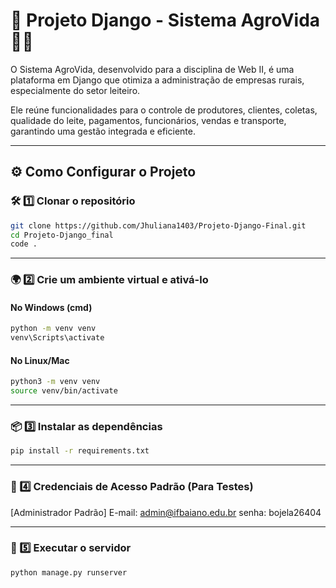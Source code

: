 # 📌 Projeto Django - Sistema AgroVida 🌱🐄

O Sistema AgroVida, desenvolvido para a disciplina de Web II, é uma plataforma em Django que otimiza a administração de empresas rurais, especialmente do setor leiteiro.

Ele reúne funcionalidades para o controle de produtores, clientes, coletas, qualidade do leite, pagamentos, funcionários, vendas e transporte, garantindo uma gestão integrada e eficiente.

---

## ⚙️ Como Configurar o Projeto


### 🛠️ 1️⃣ **Clonar o repositório**
```bash
git clone https://github.com/Jhuliana1403/Projeto-Django-Final.git
cd Projeto-Django_final
code .
```

---

### 🌍 2️⃣ Crie um ambiente virtual e ativá-lo

#### No Windows (cmd)
```bash
python -m venv venv
venv\Scripts\activate
```

#### No Linux/Mac
```bash
python3 -m venv venv
source venv/bin/activate
```

---

### 📦 3️⃣ Instalar as dependências
```bash
pip install -r requirements.txt
```

---

### 🔑 4️⃣ Credenciais de Acesso Padrão (Para Testes)
[Administrador Padrão]
E-mail: admin@ifbaiano.edu.br
senha: bojela26404

---

### 🚀 5️⃣ Executar o servidor 
```bash
python manage.py runserver
```
